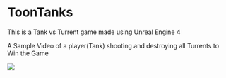 # ToonTanks
This is a Tank vs Turrent game made using Unreal Engine 4

A Sample Video of a player(Tank) shooting and destroying all Turrents to Win the Game

![](Toontanks.gif)
